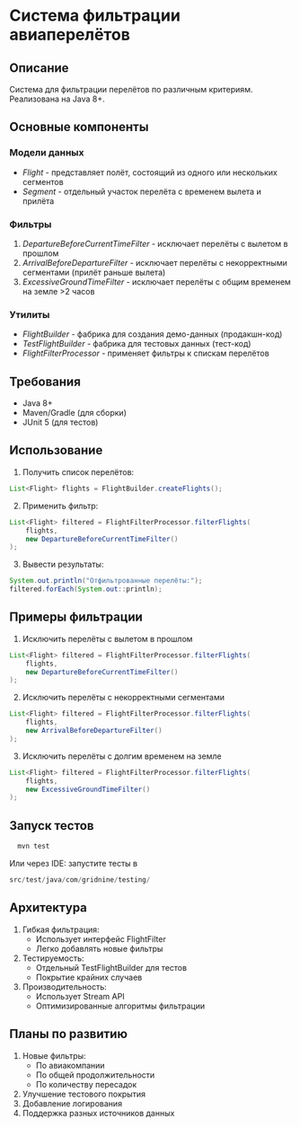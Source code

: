 # Система фильтрации авиаперелётов

## Описание

Система для фильтрации перелётов по различным критериям. Реализована на Java 8+.

## Основные компоненты

### Модели данных

* *Flight* - представляет полёт, состоящий из одного или нескольких сегментов
* *Segment* - отдельный участок перелёта с временем вылета и прилёта

### Фильтры

1. *DepartureBeforeCurrentTimeFilter* - исключает перелёты с вылетом в прошлом
2. *ArrivalBeforeDepartureFilter* - исключает перелёты с некорректными сегментами (прилёт раньше вылета)
3. *ExcessiveGroundTimeFilter* - исключает перелёты с общим временем на земле >2 часов

### Утилиты

* *FlightBuilder* - фабрика для создания демо-данных (продакшн-код)
* *TestFlightBuilder* - фабрика для тестовых данных (тест-код)
* *FlightFilterProcessor* - применяет фильтры к спискам перелётов

## Требования

* Java 8+
* Maven/Gradle (для сборки)
* JUnit 5 (для тестов)

## Использование

1. Получить список перелётов:
```java
List<Flight> flights = FlightBuilder.createFlights();
```
2. Применить фильтр:
```java
List<Flight> filtered = FlightFilterProcessor.filterFlights(
    flights,
    new DepartureBeforeCurrentTimeFilter()
);
```
3. Вывести результаты:
```java
System.out.println("Отфильтрованные перелёты:");
filtered.forEach(System.out::println);
```

## Примеры фильтрации
1. Исключить перелёты с вылетом в прошлом
```java
List<Flight> filtered = FlightFilterProcessor.filterFlights(
    flights,
    new DepartureBeforeCurrentTimeFilter()
);
```
2. Исключить перелёты с некорректными сегментами
```java
List<Flight> filtered = FlightFilterProcessor.filterFlights(
    flights,
    new ArrivalBeforeDepartureFilter()
);
```
3. Исключить перелёты с долгим временем на земле
```java
List<Flight> filtered = FlightFilterProcessor.filterFlights(
    flights,
    new ExcessiveGroundTimeFilter()
);
```

## Запуск тестов
```bash
  mvn test
```
Или через IDE: запустите тесты в 
```java
src/test/java/com/gridnine/testing/
```

## Архитектура
1. Гибкая фильтрация:
   - Использует интерфейс FlightFilter
   - Легко добавлять новые фильтры
2. Тестируемость:
   - Отдельный TestFlightBuilder для тестов
   - Покрытие крайних случаев
3. Производительность:
   - Использует Stream API
   - Оптимизированные алгоритмы фильтрации

## Планы по развитию
1. Новые фильтры:
    - По авиакомпании
    - По общей продолжительности 
    - По количеству пересадок
2. Улучшение тестового покрытия
3. Добавление логирования
4. Поддержка разных источников данных